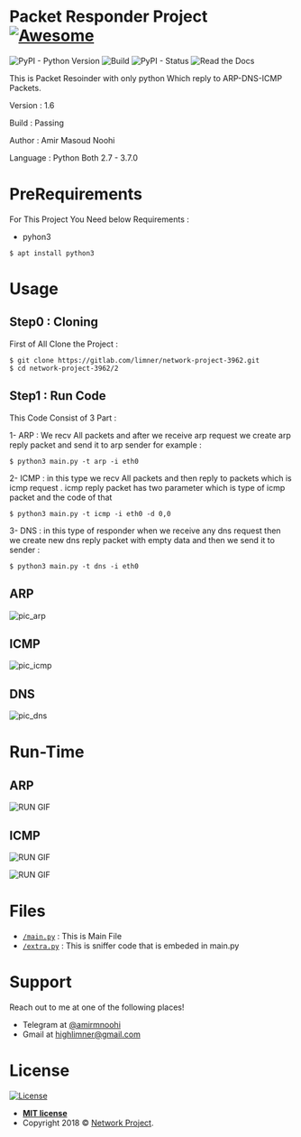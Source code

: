 # **Packet Responder Project** [![Awesome](https://cdn.rawgit.com/sindresorhus/awesome/d7305f38d29fed78fa85652e3a63e154dd8e8829/media/badge.svg)](https://gitlab.com/limner/network-project-3962)

![PyPI - Python Version](https://img.shields.io/pypi/pyversions/Django.svg)
![Build](https://img.shields.io/bitbucket/pipelines/atlassian/adf-builder-javascript/task/SECO-2168.svg)
![PyPI - Status](https://img.shields.io/pypi/status/Django.svg)
![Read the Docs](https://img.shields.io/readthedocs/pip.svg)

This is Packet Resoinder with only python Which reply to ARP-DNS-ICMP Packets.

Version : 1.6

Build : Passing

Author : Amir Masoud Noohi

Language : Python Both 2.7 - 3.7.0




# **PreRequirements**

For This Project You Need below Requirements :
- pyhon3

```shell
$ apt install python3
```

# **Usage**
## Step0 : Cloning

First of All Clone the Project : 

```shell
$ git clone https://gitlab.com/limner/network-project-3962.git
$ cd network-project-3962/2
```

## Step1 : Run Code

This Code Consist of 3 Part : 

1- ARP : We recv All packets and after we receive arp request we create arp reply packet and send it to arp sender 
for example :

```shell
$ python3 main.py -t arp -i eth0
```

2- ICMP : in this type we recv All packets and then reply to packets which is icmp request . icmp reply packet has two parameter which is type of icmp packet and the code of that


```shell
$ python3 main.py -t icmp -i eth0 -d 0,0
```

3- DNS : in this type of responder when we receive any dns request then we create new dns reply packet with empty data and then we send it to sender : 

```shell
$ python3 main.py -t dns -i eth0
```
## ARP
![pic_arp](http://uupload.ir/files/ehs6_3-arp.png)

## ICMP
![pic_icmp](http://uupload.ir/files/lfdt_3-icmp.png)

## DNS
![pic_dns](http://uupload.ir/files/6r7_3-dns.png)


# **Run-Time**
## ARP
![RUN GIF](https://highhost.org/gif-video/3-arp.gif)

## ICMP
![RUN GIF](https://highhost.org/gif-video/3-icmp.gif)

![RUN GIF](https://highhost.org/gif-video/3-dns.gif)


# **Files**

- <a href="https://gitlab.com/limner/network-project-3962/blob/master/3/main.py" target="_blank">`/main.py`</a> : This is Main File
- <a href="https://gitlab.com/limner/network-project-3962/blob/master/3/extra.py" target="_blank">`/extra.py`</a> : This is sniffer code that is embeded in main.py


# **Support**

Reach out to me at one of the following places!

- Telegram at <a href="https://t.me/amirmnoohi" target="_blank">@amirmnoohi</a>
- Gmail at <a href="mailto:highlimner@gmail.com" target="_blank">highlimner@gmail.com</a>

# **License**

[![License](https://img.shields.io/:license-mit-blue.svg?style=flat-square)](http://badges.mit-license.org)

- **[MIT license](http://opensource.org/licenses/mit-license.php)**
- Copyright 2018 © <a href="https://gitlab.com/limner/network-project-3962" target="_blank">Network Project</a>.
